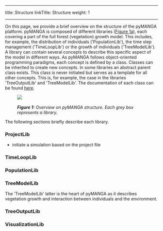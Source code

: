 
---
title: Structure
linkTitle: Structure
weight: 1

---

On this page, we provide a brief overview on the structure of the pyMANGA platform.
pyMANGA is composed of different libraries (<a href="/contribution/#Figure_1">Figure 1a</a>), each covering a part of the full forest (vegetation) growth model.
This includes, for example, the distribution of individuals ('PopulationLib'), the time step management ('TimeLoopLib') or the growth of individuals ('TreeModelLib').
A library can contain several concepts to describe this specific aspect of the model in different ways.
As pyMANGA follows object-oriented programming paradigms, each concept is defined by a class.
Classes can be inherited to create new concepts.
In some libraries an abstract parent class exists. 
This class is never initiated but serves as a template for all other concepts.
This is, for example, the case in the libraries 'TreeOutputLib' and 'TreeModelLib'.
The documentation of each class can be found [here](https://jbathmann.github.io/pyMANGA/annotated.html).


<figure class="alert">
    <img id="Figure_1" src="/pictures/contribution/manga_structure.jpg">
    <figcaption>
        <i><br><strong>Figure 1:</strong> Overview on pyMANGA structure. Each grey box represents a library.</i>
    </figcaption>
</figure><p>

The following sections briefly describe each library.


### ProjectLib

- initiate a simulation based on the project file

### TimeLoopLib
### PopulationLib
### TreeModelLib

The 'TreeModelLib' latter is the heart of pyMANGA as it describes vegetation growth and interaction between individuals and the environment.

### TreeOutputLib
### VisualizationLib

